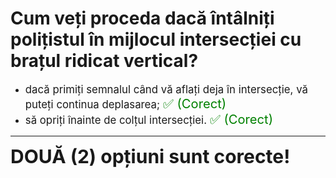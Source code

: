# Cum veți proceda dacă întâlniți polițistul în mijlocul intersecției cu brațul ridicat vertical?

- <span style="font-size: larger;">dacă primiți semnalul când vă aflați deja în intersecție, vă puteți continua deplasarea; <span style="color: green; font-size: larger;">✅ (Corect)</span></span>
- <span style="font-size: larger;">să opriți înainte de colțul intersecției. <span style="color: green; font-size: larger;">✅ (Corect)</span></span>

---

<span style="font-size: 30px; font-weight: bold;">**DOUĂ (2) opțiuni sunt corecte!**</span>